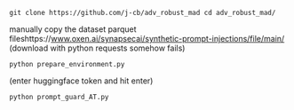 `git clone https://github.com/j-cb/adv_robust_mad cd adv_robust_mad/`

manually copy the dataset parquet fileshttps://www.oxen.ai/synapsecai/synthetic-prompt-injections/file/main/ (download with python requests somehow fails)

`python prepare_environment.py`

(enter huggingface token and hit enter)

`python prompt_guard_AT.py`